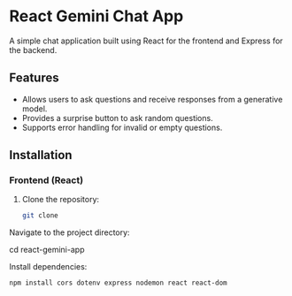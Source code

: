 # React Gemini Chat App

A simple chat application built using React for the frontend and Express for the backend.

## Features

- Allows users to ask questions and receive responses from a generative model.
- Provides a surprise button to ask random questions.
- Supports error handling for invalid or empty questions.

## Installation

### Frontend (React)

1. Clone the repository:
   ```bash
   git clone 

Navigate to the project directory:

cd react-gemini-app


Install dependencies:
```
npm install cors dotenv express nodemon react react-dom
```